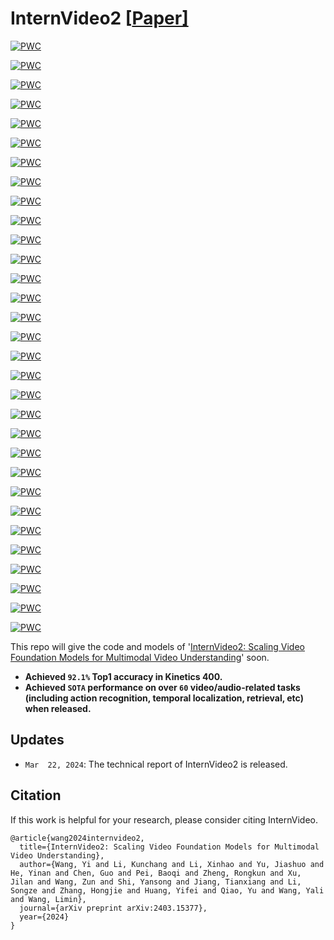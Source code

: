 # InternVideo2 \[[Paper\]](https://arxiv.org/abs/2403.15377)

<!-- [中文 README](README_cn.md) -->

[![PWC](https://img.shields.io/endpoint.svg?url=https://paperswithcode.com/badge/internvideo2-scaling-video-foundation-models/action-classification-on-kinetics-400)](https://paperswithcode.com/sota/action-classification-on-kinetics-400?p=internvideo2-scaling-video-foundation-models)  

[![PWC](https://img.shields.io/endpoint.svg?url=https://paperswithcode.com/badge/internvideo2-scaling-video-foundation-models/action-classification-on-kinetics-600)](https://paperswithcode.com/sota/action-classification-on-kinetics-600?p=internvideo2-scaling-video-foundation-models)

[![PWC](https://img.shields.io/endpoint.svg?url=https://paperswithcode.com/badge/internvideo2-scaling-video-foundation-models/action-classification-on-kinetics-700)](https://paperswithcode.com/sota/action-classification-on-kinetics-700?p=internvideo2-scaling-video-foundation-models)

[![PWC](https://img.shields.io/endpoint.svg?url=https://paperswithcode.com/badge/internvideo2-scaling-video-foundation-models/action-recognition-in-videos-on-something)](https://paperswithcode.com/sota/action-recognition-in-videos-on-something?p=internvideo2-scaling-video-foundation-models)

[![PWC](https://img.shields.io/endpoint.svg?url=https://paperswithcode.com/badge/internvideo2-scaling-video-foundation-models/action-recognition-in-videos-on-activitynet)](https://paperswithcode.com/sota/action-recognition-in-videos-on-activitynet?p=internvideo2-scaling-video-foundation-models)

[![PWC](https://img.shields.io/endpoint.svg?url=https://paperswithcode.com/badge/internvideo2-scaling-video-foundation-models/action-classification-on-moments-in-time)](https://paperswithcode.com/sota/action-classification-on-moments-in-time?p=internvideo2-scaling-video-foundation-models)

[![PWC](https://img.shields.io/endpoint.svg?url=https://paperswithcode.com/badge/internvideo2-scaling-video-foundation-models/action-recognition-on-hacs)](https://paperswithcode.com/sota/action-recognition-on-hacs?p=internvideo2-scaling-video-foundation-models)

[![PWC](https://img.shields.io/endpoint.svg?url=https://paperswithcode.com/badge/internvideo2-scaling-video-foundation-models/zero-shot-video-retrieval-on-msr-vtt)](https://paperswithcode.com/sota/zero-shot-video-retrieval-on-msr-vtt?p=internvideo2-scaling-video-foundation-models)

[![PWC](https://img.shields.io/endpoint.svg?url=https://paperswithcode.com/badge/internvideo2-scaling-video-foundation-models/zero-shot-video-retrieval-on-msvd)](https://paperswithcode.com/sota/zero-shot-video-retrieval-on-msvd?p=internvideo2-scaling-video-foundation-models)

[![PWC](https://img.shields.io/endpoint.svg?url=https://paperswithcode.com/badge/internvideo2-scaling-video-foundation-models/zero-shot-video-retrieval-on-lsmdc)](https://paperswithcode.com/sota/zero-shot-video-retrieval-on-lsmdc?p=internvideo2-scaling-video-foundation-models)

[![PWC](https://img.shields.io/endpoint.svg?url=https://paperswithcode.com/badge/internvideo2-scaling-video-foundation-models/zero-shot-video-retrieval-on-didemo)](https://paperswithcode.com/sota/zero-shot-video-retrieval-on-didemo?p=internvideo2-scaling-video-foundation-models)

[![PWC](https://img.shields.io/endpoint.svg?url=https://paperswithcode.com/badge/internvideo2-scaling-video-foundation-models/zero-shot-video-retrieval-on-vatex)](https://paperswithcode.com/sota/zero-shot-video-retrieval-on-vatex?p=internvideo2-scaling-video-foundation-models)

[![PWC](https://img.shields.io/endpoint.svg?url=https://paperswithcode.com/badge/internvideo2-scaling-video-foundation-models/zero-shot-video-retrieval-on-activitynet)](https://paperswithcode.com/sota/zero-shot-video-retrieval-on-activitynet?p=internvideo2-scaling-video-foundation-models)

[![PWC](https://img.shields.io/endpoint.svg?url=https://paperswithcode.com/badge/internvideo2-scaling-video-foundation-models/video-retrieval-on-msr-vtt)](https://paperswithcode.com/sota/video-retrieval-on-msr-vtt?p=internvideo2-scaling-video-foundation-models)

[![PWC](https://img.shields.io/endpoint.svg?url=https://paperswithcode.com/badge/internvideo2-scaling-video-foundation-models/video-retrieval-on-didemo)](https://paperswithcode.com/sota/video-retrieval-on-didemo?p=internvideo2-scaling-video-foundation-models)

[![PWC](https://img.shields.io/endpoint.svg?url=https://paperswithcode.com/badge/internvideo2-scaling-video-foundation-models/video-retrieval-on-msvd)](https://paperswithcode.com/sota/video-retrieval-on-msvd?p=internvideo2-scaling-video-foundation-models)

[![PWC](https://img.shields.io/endpoint.svg?url=https://paperswithcode.com/badge/internvideo2-scaling-video-foundation-models/video-retrieval-on-lsmdc)](https://paperswithcode.com/sota/video-retrieval-on-lsmdc?p=internvideo2-scaling-video-foundation-models)

[![PWC](https://img.shields.io/endpoint.svg?url=https://paperswithcode.com/badge/internvideo2-scaling-video-foundation-models/video-retrieval-on-activitynet)](https://paperswithcode.com/sota/video-retrieval-on-activitynet?p=internvideo2-scaling-video-foundation-models)

[![PWC](https://img.shields.io/endpoint.svg?url=https://paperswithcode.com/badge/internvideo2-scaling-video-foundation-models/video-retrieval-on-vatex)](https://paperswithcode.com/sota/video-retrieval-on-vatex?p=internvideo2-scaling-video-foundation-models)

[![PWC](https://img.shields.io/endpoint.svg?url=https://paperswithcode.com/badge/internvideo2-scaling-video-foundation-models/text-to-audio-retrieval-on-audiocaps)](https://paperswithcode.com/sota/text-to-audio-retrieval-on-audiocaps?p=internvideo2-scaling-video-foundation-models)

[![PWC](https://img.shields.io/endpoint.svg?url=https://paperswithcode.com/badge/internvideo2-scaling-video-foundation-models/text-to-audio-retrieval-on-clotho)](https://paperswithcode.com/sota/text-to-audio-retrieval-on-clotho?p=internvideo2-scaling-video-foundation-models)

[![PWC](https://img.shields.io/endpoint.svg?url=https://paperswithcode.com/badge/internvideo2-scaling-video-foundation-models/zero-shot-text-to-audio-retrieval-on)](https://paperswithcode.com/sota/zero-shot-text-to-audio-retrieval-on?p=internvideo2-scaling-video-foundation-models)

[![PWC](https://img.shields.io/endpoint.svg?url=https://paperswithcode.com/badge/internvideo2-scaling-video-foundation-models/zero-shot-text-to-audio-retrieval-on-clotho)](https://paperswithcode.com/sota/zero-shot-text-to-audio-retrieval-on-clotho?p=internvideo2-scaling-video-foundation-models)

[![PWC](https://img.shields.io/endpoint.svg?url=https://paperswithcode.com/badge/internvideo2-scaling-video-foundation-models/audio-classification-on-esc-50)](https://paperswithcode.com/sota/audio-classification-on-esc-50?p=internvideo2-scaling-video-foundation-models)

[![PWC](https://img.shields.io/endpoint.svg?url=https://paperswithcode.com/badge/internvideo2-scaling-video-foundation-models/video-grounding-on-qvhighlights)](https://paperswithcode.com/sota/video-grounding-on-qvhighlights?p=internvideo2-scaling-video-foundation-models)

[![PWC](https://img.shields.io/endpoint.svg?url=https://paperswithcode.com/badge/internvideo2-scaling-video-foundation-models/temporal-action-localization-on-fineaction)](https://paperswithcode.com/sota/temporal-action-localization-on-fineaction?p=internvideo2-scaling-video-foundation-models)

[![PWC](https://img.shields.io/endpoint.svg?url=https://paperswithcode.com/badge/internvideo2-scaling-video-foundation-models/temporal-action-localization-on-hacs)](https://paperswithcode.com/sota/temporal-action-localization-on-hacs?p=internvideo2-scaling-video-foundation-models)

[![PWC](https://img.shields.io/endpoint.svg?url=https://paperswithcode.com/badge/internvideo2-scaling-video-foundation-models/temporal-action-localization-on-thumos14)](https://paperswithcode.com/sota/temporal-action-localization-on-thumos14?p=internvideo2-scaling-video-foundation-models)

[![PWC](https://img.shields.io/endpoint.svg?url=https://paperswithcode.com/badge/internvideo2-scaling-video-foundation-models/temporal-action-localization-on-activitynet)](https://paperswithcode.com/sota/temporal-action-localization-on-activitynet?p=internvideo2-scaling-video-foundation-models)

[![PWC](https://img.shields.io/endpoint.svg?url=https://paperswithcode.com/badge/internvideo2-scaling-video-foundation-models/zero-shot-video-question-answer-on-egoschema-1)](https://paperswithcode.com/sota/zero-shot-video-question-answer-on-egoschema-1?p=internvideo2-scaling-video-foundation-models)

[![PWC](https://img.shields.io/endpoint.svg?url=https://paperswithcode.com/badge/internvideo2-scaling-video-foundation-models/video-instance-segmentation-on-youtube-vis-1)](https://paperswithcode.com/sota/video-instance-segmentation-on-youtube-vis-1?p=internvideo2-scaling-video-foundation-models)

This repo will give the code and models of '[InternVideo2: Scaling Video Foundation Models for Multimodal Video Understanding](https://arxiv.org/abs/2403.15377)' soon.

- **Achieved `92.1%` Top1 accuracy in Kinetics 400.**
- **Achieved `SOTA` performance on over `60` video/audio-related tasks (including action recognition, temporal localization, retrieval, etc) when released.**

## Updates
- `Mar  22, 2024`: The technical report of InternVideo2 is released.

## Citation

If this work is helpful for your research, please consider citing InternVideo.

```
@article{wang2024internvideo2,
  title={InternVideo2: Scaling Video Foundation Models for Multimodal Video Understanding},
  author={Wang, Yi and Li, Kunchang and Li, Xinhao and Yu, Jiashuo and He, Yinan and Chen, Guo and Pei, Baoqi and Zheng, Rongkun and Xu, Jilan and Wang, Zun and Shi, Yansong and Jiang, Tianxiang and Li, Songze and Zhang, Hongjie and Huang, Yifei and Qiao, Yu and Wang, Yali and Wang, Limin},
  journal={arXiv preprint arXiv:2403.15377},
  year={2024}
}
```
